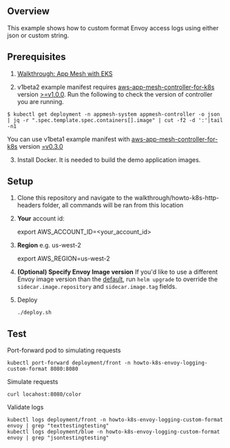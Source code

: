 ## Overview
This example shows how to custom format Envoy access logs using either json or custom string. 

## Prerequisites
1. [Walkthrough: App Mesh with EKS](../eks/)

2. v1beta2 example manifest requires [aws-app-mesh-controller-for-k8s](https://github.com/aws/aws-app-mesh-controller-for-k8s) version [>=v1.0.0](https://github.com/aws/aws-app-mesh-controller-for-k8s/releases/tag/v1.0.0). Run the following to check the version of controller you are running.
```
$ kubectl get deployment -n appmesh-system appmesh-controller -o json | jq -r ".spec.template.spec.containers[].image" | cut -f2 -d ':'|tail -n1
```

You can use v1beta1 example manifest with [aws-app-mesh-controller-for-k8s](https://github.com/aws/aws-app-mesh-controller-for-k8s) version [=v0.3.0](https://github.com/aws/aws-app-mesh-controller-for-k8s/blob/legacy-controller/CHANGELOG.md)

3. Install Docker. It is needed to build the demo application images.


## Setup

1. Clone this repository and navigate to the walkthrough/howto-k8s-http-headers folder, all commands will be ran from this location
2. **Your** account id:

    export AWS_ACCOUNT_ID=<your_account_id>

3. **Region** e.g. us-west-2

    export AWS_REGION=us-west-2

4. **(Optional) Specify Envoy Image version** If you'd like to use a different Envoy image version than the [default](https://github.com/aws/eks-charts/tree/master/stable/appmesh-controller#configuration), run `helm upgrade` to override the `sidecar.image.repository` and `sidecar.image.tag` fields.

5. Deploy
    ```
    ./deploy.sh
    ```

## Test

Port-forward pod to simulating requests

```
kubectl port-forward deployment/front -n howto-k8s-envoy-logging-custom-format 8080:8080
```

Simulate requests

```
curl locahost:8080/color
```

Validate logs

```
kubectl logs deployment/front -n howto-k8s-envoy-logging-custom-format envoy | grep "texttestingtesting"
kubectl logs deployment/blue -n howto-k8s-envoy-logging-custom-format envoy | grep "jsontestingtesting"
```
